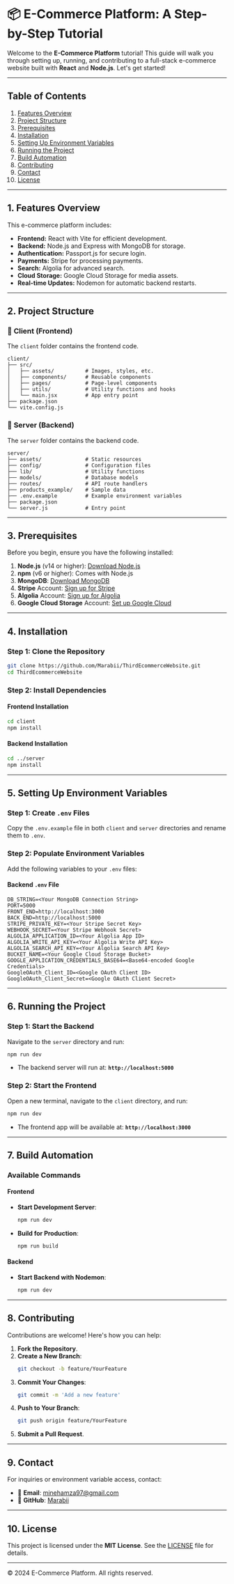 # 📦 E-Commerce Platform: A Step-by-Step Tutorial

Welcome to the **E-Commerce Platform** tutorial! This guide will walk you through setting up, running, and contributing to a full-stack e-commerce website built with **React** and **Node.js**. Let's get started!

---

## Table of Contents

1. [Features Overview](#1-features-overview)
2. [Project Structure](#2-project-structure)
3. [Prerequisites](#3-prerequisites)
4. [Installation](#4-installation)
5. [Setting Up Environment Variables](#5-setting-up-environment-variables)
6. [Running the Project](#6-running-the-project)
7. [Build Automation](#7-build-automation)
8. [Contributing](#8-contributing)
9. [Contact](#9-contact)
10. [License](#10-license)

---

## 1. Features Overview

This e-commerce platform includes:

- **Frontend:** React with Vite for efficient development.
- **Backend:** Node.js and Express with MongoDB for storage.
- **Authentication:** Passport.js for secure login.
- **Payments:** Stripe for processing payments.
- **Search:** Algolia for advanced search.
- **Cloud Storage:** Google Cloud Storage for media assets.
- **Real-time Updates:** Nodemon for automatic backend restarts.

---

## 2. Project Structure

### 📂 **Client (Frontend)**

The `client` folder contains the frontend code.

```
client/
├── src/
│   ├── assets/          # Images, styles, etc.
│   ├── components/      # Reusable components
│   ├── pages/           # Page-level components
│   ├── utils/           # Utility functions and hooks
│   └── main.jsx         # App entry point
├── package.json
└── vite.config.js
```

### 📂 **Server (Backend)**

The `server` folder contains the backend code.

```
server/
├── assets/              # Static resources
├── config/              # Configuration files
├── lib/                 # Utility functions
├── models/              # Database models
├── routes/              # API route handlers
├── products_example/    # Sample data
├── .env.example         # Example environment variables
├── package.json
└── server.js            # Entry point
```

---

## 3. Prerequisites

Before you begin, ensure you have the following installed:

1. **Node.js** (v14 or higher): [Download Node.js](https://nodejs.org/)
2. **npm** (v6 or higher): Comes with Node.js
3. **MongoDB**: [Download MongoDB](https://www.mongodb.com/)
4. **Stripe** Account: [Sign up for Stripe](https://stripe.com/)
5. **Algolia** Account: [Sign up for Algolia](https://www.algolia.com/)
6. **Google Cloud Storage** Account: [Set up Google Cloud](https://cloud.google.com/storage)

---

## 4. Installation

### Step 1: Clone the Repository

```bash
git clone https://github.com/Marabii/ThirdEcommerceWebsite.git
cd ThirdEcommerceWebsite
```

### Step 2: Install Dependencies

#### Frontend Installation

```bash
cd client
npm install
```

#### Backend Installation

```bash
cd ../server
npm install
```

---

## 5. Setting Up Environment Variables

### Step 1: Create `.env` Files

Copy the `.env.example` file in both `client` and `server` directories and rename them to `.env`.

### Step 2: Populate Environment Variables

Add the following variables to your `.env` files:

#### Backend `.env` File

```plaintext
DB_STRING=<Your MongoDB Connection String>
PORT=5000
FRONT_END=http://localhost:3000
BACK_END=http://localhost:5000
STRIPE_PRIVATE_KEY=<Your Stripe Secret Key>
WEBHOOK_SECRET=<Your Stripe Webhook Secret>
ALGOLIA_APPLICATION_ID=<Your Algolia App ID>
ALGOLIA_WRITE_API_KEY=<Your Algolia Write API Key>
ALGOLIA_SEARCH_API_KEY=<Your Algolia Search API Key>
BUCKET_NAME=<Your Google Cloud Storage Bucket>
GOOGLE_APPLICATION_CREDENTIALS_BASE64=<Base64-encoded Google Credentials>
GoogleOAuth_Client_ID=<Google OAuth Client ID>
GoogleOAuth_Client_Secret=<Google OAuth Client Secret>
```

---

## 6. Running the Project

### Step 1: Start the Backend

Navigate to the `server` directory and run:

```bash
npm run dev
```

- The backend server will run at: **`http://localhost:5000`**

### Step 2: Start the Frontend

Open a new terminal, navigate to the `client` directory, and run:

```bash
npm run dev
```

- The frontend app will be available at: **`http://localhost:3000`**

---

## 7. Build Automation

### Available Commands

#### Frontend

- **Start Development Server**:
  ```bash
  npm run dev
  ```
- **Build for Production**:
  ```bash
  npm run build
  ```

#### Backend

- **Start Backend with Nodemon**:
  ```bash
  npm run dev
  ```

---

## 8. Contributing

Contributions are welcome! Here's how you can help:

1. **Fork the Repository**.
2. **Create a New Branch**:
   ```bash
   git checkout -b feature/YourFeature
   ```
3. **Commit Your Changes**:
   ```bash
   git commit -m 'Add a new feature'
   ```
4. **Push to Your Branch**:
   ```bash
   git push origin feature/YourFeature
   ```
5. **Submit a Pull Request**.

---

## 9. Contact

For inquiries or environment variable access, contact:

- 📧 **Email**: [minehamza97@gmail.com](mailto:minehamza97@gmail.com)
- 🐙 **GitHub**: [Marabii](https://github.com/Marabii)

---

## 10. License

This project is licensed under the **MIT License**. See the [LICENSE](./LICENSE) file for details.

---

© 2024 E-Commerce Platform. All rights reserved.
